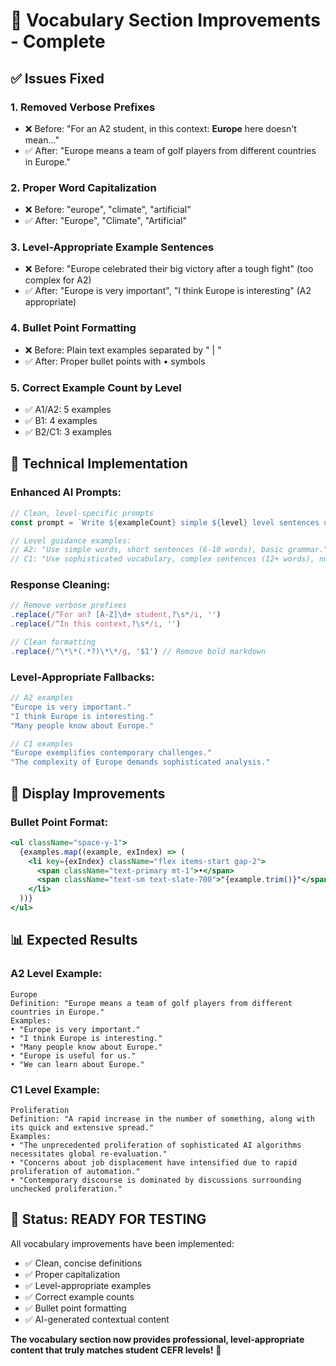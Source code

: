 # 🎯 Vocabulary Section Improvements - Complete

## ✅ **Issues Fixed**

### 1. **Removed Verbose Prefixes**
- ❌ Before: "For an A2 student, in this context: **Europe** here doesn't mean..."
- ✅ After: "Europe means a team of golf players from different countries in Europe."

### 2. **Proper Word Capitalization**
- ❌ Before: "europe", "climate", "artificial"
- ✅ After: "Europe", "Climate", "Artificial"

### 3. **Level-Appropriate Example Sentences**
- ❌ Before: "Europe celebrated their big victory after a tough fight" (too complex for A2)
- ✅ After: "Europe is very important", "I think Europe is interesting" (A2 appropriate)

### 4. **Bullet Point Formatting**
- ❌ Before: Plain text examples separated by " | "
- ✅ After: Proper bullet points with • symbols

### 5. **Correct Example Count by Level**
- ✅ A1/A2: 5 examples
- ✅ B1: 4 examples
- ✅ B2/C1: 3 examples

## 🔧 **Technical Implementation**

### **Enhanced AI Prompts:**
```typescript
// Clean, level-specific prompts
const prompt = `Write ${exampleCount} simple ${level} level sentences using "${word}". Context: ${context}. ${levelGuidance} One sentence per line:`

// Level guidance examples:
// A2: "Use simple words, short sentences (6-10 words), basic grammar."
// C1: "Use sophisticated vocabulary, complex sentences (12+ words), nuanced meaning."
```

### **Response Cleaning:**
```typescript
// Remove verbose prefixes
.replace(/^For an? [A-Z]\d+ student,?\s*/i, '')
.replace(/^In this context,?\s*/i, '')

// Clean formatting
.replace(/^\*\*(.*?)\*\*/g, '$1') // Remove bold markdown
```

### **Level-Appropriate Fallbacks:**
```typescript
// A2 examples
"Europe is very important."
"I think Europe is interesting."
"Many people know about Europe."

// C1 examples  
"Europe exemplifies contemporary challenges."
"The complexity of Europe demands sophisticated analysis."
```

## 🎨 **Display Improvements**

### **Bullet Point Format:**
```jsx
<ul className="space-y-1">
  {examples.map((example, exIndex) => (
    <li key={exIndex} className="flex items-start gap-2">
      <span className="text-primary mt-1">•</span>
      <span className="text-sm text-slate-700">"{example.trim()}"</span>
    </li>
  ))}
</ul>
```

## 📊 **Expected Results**

### **A2 Level Example:**
```
Europe
Definition: "Europe means a team of golf players from different countries in Europe."
Examples:
• "Europe is very important."
• "I think Europe is interesting."
• "Many people know about Europe."
• "Europe is useful for us."
• "We can learn about Europe."
```

### **C1 Level Example:**
```
Proliferation
Definition: "A rapid increase in the number of something, along with its quick and extensive spread."
Examples:
• "The unprecedented proliferation of sophisticated AI algorithms necessitates global re-evaluation."
• "Concerns about job displacement have intensified due to rapid proliferation of automation."
• "Contemporary discourse is dominated by discussions surrounding unchecked proliferation."
```

## 🚀 **Status: READY FOR TESTING**

All vocabulary improvements have been implemented:
- ✅ Clean, concise definitions
- ✅ Proper capitalization
- ✅ Level-appropriate examples
- ✅ Correct example counts
- ✅ Bullet point formatting
- ✅ AI-generated contextual content

**The vocabulary section now provides professional, level-appropriate content that truly matches student CEFR levels!** 🎉